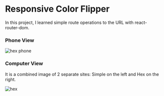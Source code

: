 # Responsive Color Flipper

In this project, I learned simple route operations to the URL with react-router-dom. <br>

### Phone View 
![hex phone](https://github.com/MetinKb/react-color-flipper/assets/114526516/81dc6591-2bb5-45cc-9ca8-d84cdb910efd)

### Computer View
It is a combined image of 2 separate sites: Simple on the left and Hex on the right.

![hex](https://github.com/MetinKb/react-color-flipper/assets/114526516/0b512f5d-46ba-4192-a32f-082541550550)

